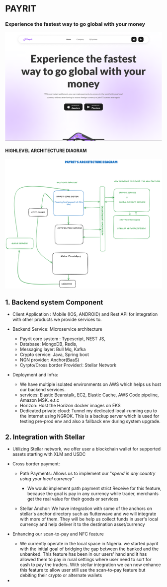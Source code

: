 # PAYRIT
### Experience the fastest way to go global with your money

![Logo](images/IMG_0899.PNG)

#### HIGHLEVEL ARCHITECTURE DIAGRAM
![HLAD](images/HLAD.png)



## 1. Backend system Component 
- Client Application : Mobile (IOS, ANDROID) and Rest API for integration with other products we provide services to. 
- Backend Service: Microservice architecture 
    - Payrit core system : Typescript,  NEST JS, 
    - Database: MongoDB, Redis, 
    - Messaging layer: Bull Mq, Kafka
    - Crypto service: Java, Spring boot
    - NGN provider: Anchor(BaaS)
    - Cyrpto/Cross border Provider/: Stellar Network

- Deployment and Infra:
    - We have multiple isolated environments on AWS which helps us host our backend services.
    - services: Elastic Beanstalk, EC2, Elastic Cache, AWS Code pipeline, Amazon MSK. e.t.c
    - Horizon: Host the Horizon docker images on EKS
    - Dedicated private cloud: Tunnel my dedicated local-running cpu to the internet using NGROK. This is a backup server which is used for testing pre-prod env and also a fallback env during system upgrade. 

## 2. Integration with Stellar
- Utilizing Stellar network, we offer user a blockchain wallet for supported assets starting with XLM and USDC
- Cross border payment:
    - Path Payments: Allows us to implement our "*spend in any country using your local currency*"
        - We would implement path payment strict Receive for this feature, because the goal is pay in any currency while trader, merchants get the real value for their goods or services

    - Stellar Anchor: We have integration with some of the anchors on stellar's anchor directory such as flutterwave and we will integrate with more of them.
    They will be help us collect funds in user's local currency and help deliver it to the destination asset/currency

- Enhancing our scan-to-pay and NFC feature
    - We currently operate in the local space in Nigeria. we started payrit with the initial goal of bridging the gap between the banked and the unbanked. This feature has been in our users' hand and it has allowed them to pay in rural settings where user need to sort for cash to pay the traders. With stellar integration we can now enhance this feature to allow user still use the scan-to-pay feature but debiting their crypto or alternate wallets

- 
